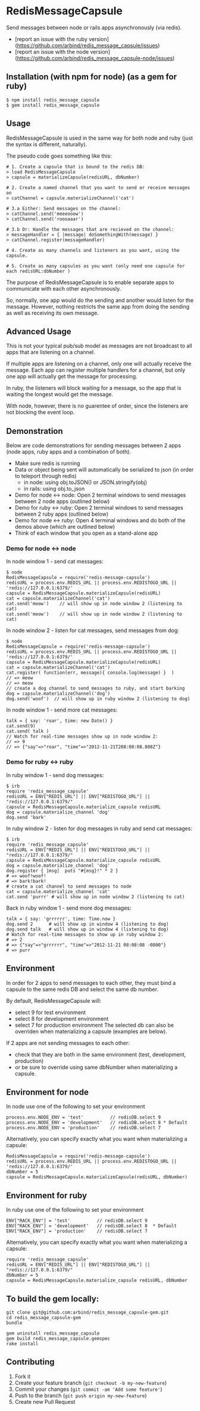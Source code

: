 # RedisMessageCapsule

Send messages between node or rails apps asynchronously (via redis).
* [report an issue with the ruby version] (https://github.com/arbind/redis_message_capsule/issues)
* [report an issue with the node version] (https://github.com/arbind/redis_message_capsule-node/issues)

## Installation (with npm for node) (as a gem for ruby)

    $ npm install redis_message_capsule
    $ gem install redis_message_capsule

## Usage
RedisMessageCapsule is used in the same way for both node and ruby (just the syntax is different, naturally).

The pseudo code goes something like this:

    # 1. Create a capsule that is bound to the redis DB:
    > load RedisMessageCapsule
    > capsule = materializeCapsule(redisURL, dbNumber)

    # 2. Create a named channel that you want to send or receive messages on
    > catChannel = capsule.materializeChannel('cat')

    # 3.a Either: Send messages on the channel:
    > catChannel.send('meeeooow')
    > catChannel.send('roooaaar')

    # 3.b Or: Handle the messages that are recieved on the channel:
    > messageHandler = { |message| doSomethingWith(message) }
    > catChannel.register(messageHandler) 

    # 4. Create as many channels and listeners as you want, using the capsule.

    # 5. Create as many capsules as you want (only need one capsule for each redisURL:dbNumber )

The purpose of RedisMessageCapsule is to enable separate apps to communicate with each other asynchronously.

So, normally, one app would do the sending and another would listen for the message.
However, nothing restricts the same app from doing the sending as well as receiving its own message.

## Advanced Usage
This is not your typical pub/sub model as messages are not broadcast to all apps that are listening on a channel.

If multiple apps are listening on a channel, only one will actually receive the message.
Each app can register multiple handlers for a channel, but only one app will actually get the message for processing.

In ruby, the listeners will block waiting for a message, so the app that is waiting the longest would get the message.

With node, however, there is no guarentee of order, since the listeners are not blocking the event loop.

## Demonstration
Below are code demonstrations for sending messages between 2 apps (node apps, ruby apps and a combination of both).

* Make sure redis is running
* Data or object being sent will automatically be serialized to json (in order to teleport through redis)
  * in node: using obj.toJSON() or JSON.stringify(obj)
  * in rails: using obj.to_json 
* Demo for node <-> node: Open 2 terminal windows to send messages between 2 node apps  (outlined below)
* Demo for ruby <-> ruby: Open 2 terminal windows to send messages between 2 ruby apps  (outlined below)
* Demo for node <-> ruby: Open 4 terminal windows and do both of the demos above (which are outlined below)
* Think of each window that you open as a stand-alone app

### Demo for node <-> node
In node window 1 - send cat messages:

    $ node
    RedisMessageCapsule = require('redis-message-capsule')
    redisURL = process.env.REDIS_URL || process.env.REDISTOGO_URL || 'redis://127.0.0.1:6379/' 
    capsule = RedisMessageCapsule.materializeCapsule(redisURL)
    cat = capsule.materializeChannel('cat')
    cat.send('meow')    // will show up in node window 2 (listening to cat)
    cat.send('meow')    // will show up in node window 2 (listening to cat)
 
In node window 2 - listen for cat messages, send messages from dog:

    $ node
    RedisMessageCapsule = require('redis-message-capsule')
    redisURL = process.env.REDIS_URL || process.env.REDISTOGO_URL || 'redis://127.0.0.1:6379/' 
    capsule = RedisMessageCapsule.materializeCapsule(redisURL)
    cat = capsule.materializeChannel('cat')
    cat.register( function(err, message){ console.log(message) }  ) 
    // => meow
    // => meow    
    // create a dog channel to send messages to ruby, and start barking
    dog = capsule.materializeChannel('dog')
    dog.send('woof')  // will show up in ruby window 2 (listening to dog)

In node window 1 - send more cat messages:

    talk = { say: 'roar', time: new Date() }
    cat.send(9)
    cat.send( talk )
    // Watch for real-time messages show up in node window 2:
    // => 9 
    // => {"say"=>"roar", "time"=>"2012-11-21T208:08:08.808Z"} 

###  Demo for ruby <-> ruby
In ruby window 1 - send dog messages:

    $ irb
    require 'redis_message_capsule'
    redisURL = ENV["REDIS_URL"] || ENV["REDISTOGO_URL"] || "redis://127.0.0.1:6379/"
    capsule = RedisMessageCapsule.materialize_capsule redisURL
    dog = capsule.materialize_channel 'dog'
    dog.send 'bark'

In ruby window 2 -  listen for dog messages in ruby and send cat messages:

    $ irb
    require 'redis_message_capsule'
    redisURL = ENV["REDIS_URL"] || ENV["REDISTOGO_URL"] || "redis://127.0.0.1:6379/"
    capsule = RedisMessageCapsule.materialize_capsule redisURL
    dog = capsule.materialize_channel 'dog'
    dog.register { |msg|  puts "#{msg}!" * 2 }
    # => woof!woof!
    # => bark!bark!
    # create a cat channel to send messages to node
    cat = capsule.materialize_channel 'cat'
    cat.send 'purrr' # will show up in node window 2 (listening to cat)

Back in ruby window 1 - send more dog messages:

    talk = { say: 'grrrrrr', time: Time.now }
    dog.send 2      # will show up in window 4 (listening to dog)
    dog.send talk   # will show up in window 4 (listening to dog)
    # Watch for real-time messages to show up in ruby window 2:
    # => 2 
    # => {"say"=>"grrrrrr", "time"=>"2012-11-21 08:08:08 -0800"} 
    # => purr

## Environment
In order for 2 apps to send messages to each other, they must bind a capsule to the same redis DB and select the same db number.

By default, RedisMessageCapsule will:
* select 9 for test environment
* select 8 for development environment
* select 7 for production environment
The selected db can also be overriden when materializing a capsule  (examples are below).

If 2 apps are not sending messages to each other:
* check that they are both in the same environment (test, development, production)
* or be sure to override using same dbNumber when materializing a capsule.

## Environment for node
In node use one of the following to set your environment

    process.env.NODE_ENV = 'test'          // redisDB.select 9
    process.env.NODE_ENV = 'development'   // redisDB.select 8 * Default
    process.env.NODE_ENV = 'production'    // redisDB.select 7

Alternatively, you can specify exactly what you want when materializing a capsule:

    RedisMessageCapsule = require('redis-message-capsule')
    redisURL = process.env.REDIS_URL || process.env.REDISTOGO_URL || 'redis://127.0.0.1:6379/' 
    dbNumber = 5
    capsule = RedisMessageCapsule.materializeCapsule(redisURL, dbNumber)

## Environment for ruby
In ruby use one of the following to set your environment

    ENV["RACK_ENV"] = 'test'          // redisDB.select 9
    ENV["RACK_ENV"] = 'development'   // redisDB.select 8  * Default
    ENV["RACK_ENV"] = 'production'    // redisDB.select 7

Alternatively, you can specify exactly what you want when materializing a capsule:

    require 'redis_message_capsule'
    redisURL = ENV["REDIS_URL"] || ENV["REDISTOGO_URL"] || "redis://127.0.0.1:6379/"
    dbNumber = 5
    capsule = RedisMessageCapsule.materialize_capsule redisURL, dbNumber

## To build the gem locally:
    git clone git@github.com:arbind/redis_message_capsule-gem.git
    cd redis_message_capsule-gem
    bundle
    
    gem uninstall redis_message_capsule
    gem build redis_message_capsule.gemspec
    rake install

## Contributing

1. Fork it
2. Create your feature branch (`git checkout -b my-new-feature`)
3. Commit your changes (`git commit -am 'Add some feature'`)
4. Push to the branch (`git push origin my-new-feature`)
5. Create new Pull Request
